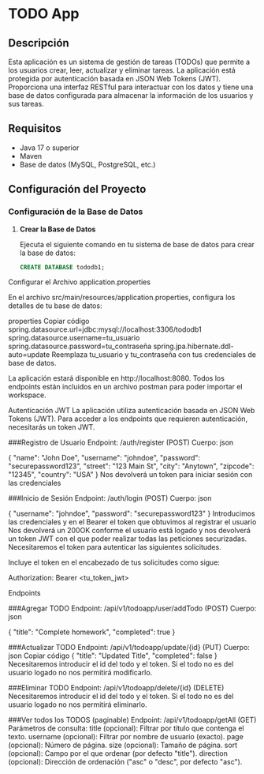 # TODO App

## Descripción

Esta aplicación es un sistema de gestión de tareas (TODOs) que permite a los usuarios crear, leer, actualizar y eliminar tareas. La aplicación está protegida por autenticación basada en JSON Web Tokens (JWT). Proporciona una interfaz RESTful para interactuar con los datos y tiene una base de datos configurada para almacenar la información de los usuarios y sus tareas.

## Requisitos

- Java 17 o superior
- Maven
- Base de datos (MySQL, PostgreSQL, etc.)

## Configuración del Proyecto

### Configuración de la Base de Datos

1. **Crear la Base de Datos**

   Ejecuta el siguiente comando en tu sistema de base de datos para crear la base de datos:

   ```sql
   CREATE DATABASE tododb1;
Configurar el Archivo application.properties

En el archivo src/main/resources/application.properties, configura los detalles de tu base de datos:

properties
Copiar código
spring.datasource.url=jdbc:mysql://localhost:3306/tododb1
spring.datasource.username=tu_usuario
spring.datasource.password=tu_contraseña
spring.jpa.hibernate.ddl-auto=update
Reemplaza tu_usuario y tu_contraseña con tus credenciales de base de datos.


La aplicación estará disponible en http://localhost:8080.
Todos los endpoints están incluidos en un archivo postman para poder importar el workspace.

Autenticación JWT
La aplicación utiliza autenticación basada en JSON Web Tokens (JWT). Para acceder a los endpoints que requieren autenticación, necesitarás un token JWT.


###Registro de Usuario
Endpoint: /auth/register (POST)
Cuerpo:
json

{
  "name": "John Doe",
  "username": "johndoe",
  "password": "securepassword123",
  "street": "123 Main St",
  "city": "Anytown",
  "zipcode": "12345",
  "country": "USA"
}
Nos devolverá un token para iniciar sesión con las credenciales

###Inicio de Sesión
Endpoint: /auth/login (POST)
Cuerpo:
json

{
  "username": "johndoe",
  "password": "securepassword123"
}
Introducimos las credenciales y en el Bearer el token que obtuvimos al registrar el usuario
Nos devolverá un 200OK conforme el usuario está logado y nos devolverá un token JWT con el que poder realizar todas las peticiones securizadas.
Necesitaremos el token para autenticar las siguientes solicitudes.

Incluye el token en el encabezado de tus solicitudes como sigue:


Authorization: Bearer <tu_token_jwt>


Endpoints

###Agregar TODO
Endpoint: /api/v1/todoapp/user/addTodo (POST)
Cuerpo:
json

{
  "title": "Complete homework",
  "completed": true
}

###Actualizar TODO
Endpoint: /api/v1/todoapp/update/{id} (PUT)
Cuerpo:
json
Copiar código
{
  "title": "Updated Title",
  "completed": false
}
Necesitaremos introducir el id del todo y el token. Si el todo no es del usuario logado no nos permitirá modificarlo.

###Eliminar TODO
Endpoint: /api/v1/todoapp/delete/{id} (DELETE)
Necesitaremos introducir el id del todo y el token. Si el todo no es del usuario logado no nos permitirá eliminarlo.

###Ver todos los TODOS (paginable)
Endpoint: /api/v1/todoapp/getAll (GET)
Parámetros de consulta:
title (opcional): Filtrar por título que contenga el texto.
username (opcional): Filtrar por nombre de usuario (exacto).
page (opcional): Número de página.
size (opcional): Tamaño de página.
sort (opcional): Campo por el que ordenar (por defecto "title").
direction (opcional): Dirección de ordenación ("asc" o "desc", por defecto "asc").


